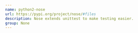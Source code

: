```yaml
---
name: python2-nose
url: https://pypi.org/project/nose/#files
description: Nose extends unittest to make testing easier.
group: None
---
```

